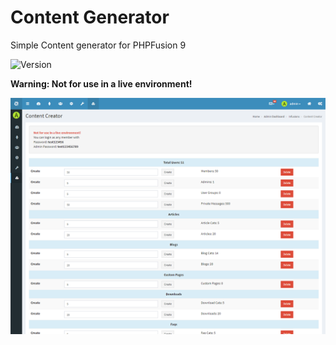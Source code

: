 # Content Generator
Simple Content generator for PHPFusion 9

![Version](https://img.shields.io/badge/Version-1.1.6-blue.svg)

**Warning: Not for use in a live environment!**

![Preview](screenshot.png)
